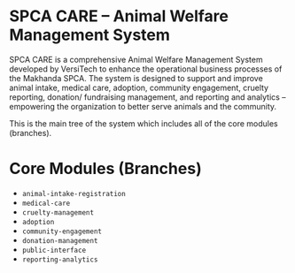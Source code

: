 # SPCA CARE – Animal Welfare Management System

SPCA CARE is a comprehensive Animal Welfare Management System developed by VersiTech to enhance the operational business processes of the Makhanda SPCA. 
The system is designed to support and improve animal intake, medical care, adoption, community engagement, cruelty reporting, donation/ fundraising management, and reporting and analytics – empowering the organization to better serve animals and the community.

This is the main tree of the system which includes all of the core modules (branches).

# Core Modules (Branches)

- `animal-intake-registration`
- `medical-care`
- `cruelty-management` 
- `adoption`
- `community-engagement`
- `donation-management`
- `public-interface`
- `reporting-analytics`
